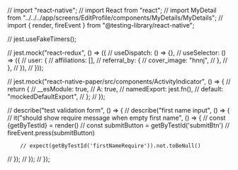 // import "react-native";
// import React from "react";
// import MyDetail from "../../../app/screens/EditProfile/components/MyDetails/MyDetails";
// import { render, fireEvent } from "@testing-library/react-native";

// jest.useFakeTimers();

// jest.mock("react-redux", () => ({
// useDispatch: () => {},
// useSelector: () => ({
// user: {
// affiliations: [],
// referral_by: {
// cover_image: "hnnj",
// },
// },
// }),
// }));

// jest.mock("react-native-paper/src/components/ActivityIndicator", () => {
// return {
// \_\_esModule: true,
// A: true,
// namedExport: jest.fn(),
// default: "mockedDefaultExport",
// };
// });

// describe("test validation form", () => {
// describe("first name input", () => {
// it("should show require message when empty first name", () => {
// const {getByTestId} = render(<MyDetail closeCollapsibleSection={jest.fn()} setSubmitForm={jest.fn}/>)
// const submitButton = getByTestId('submitBtn')
// fireEvent.press(submitButton)

        // expect(getByTestId('firstNameRequire')).not.toBeNull()

// });
// });
// });
